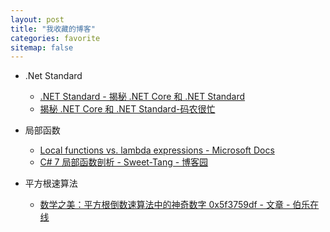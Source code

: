 ```yaml
---
layout: post
title: "我收藏的博客"
categories: favorite
sitemap: false
---
```


- .Net Standard
  - [.NET Standard - 揭秘 .NET Core 和 .NET Standard](https://msdn.microsoft.com/zh-cn/magazine/mt842506?f=255&MSPPError=-2147217396)
  - [揭秘 .NET Core 和 .NET Standard-码农很忙](https://www.coderbusy.com/archives/881.html)

- 局部函数
  - [Local functions vs. lambda expressions - Microsoft Docs](https://docs.microsoft.com/en-us/dotnet/csharp/local-functions-vs-lambdas)
  - [C# 7 局部函数剖析 - Sweet-Tang - 博客园](http://www.cnblogs.com/tdfblog/archive/2017/10/10/dissecting-the-local-functions-in-c-7.html )

- 平方根速算法
  - [数学之美：平方根倒数速算法中的神奇数字 0x5f3759df - 文章 - 伯乐在线](http://blog.jobbole.com/105295/?utm_medium=hao.caibaojian.com&utm_source=hao.caibaojian.com)
